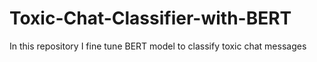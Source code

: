 # Toxic-Chat-Classifier-with-BERT
In this repository I fine tune BERT model to classify toxic chat messages

